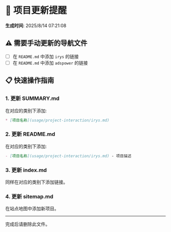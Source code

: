 # 🔔 项目更新提醒

**生成时间**: 2025/8/14 07:21:08

## ⚠️ 需要手动更新的导航文件

- [ ] 在 `README.md` 中添加 `irys` 的链接
- [ ] 在 `README.md` 中添加 `adspower` 的链接

## 📋 快速操作指南

### 1. 更新 SUMMARY.md
在对应的类别下添加:
```markdown
* [项目名称](usage/project-interaction/irys.md)
```

### 2. 更新 README.md
在对应的类别下添加:
```markdown
- [项目名称](usage/project-interaction/irys.md) - 项目描述
```

### 3. 更新 index.md
同样在对应的类别下添加链接。

### 4. 更新 sitemap.md
在站点地图中添加新项目。

---

完成后请删除此文件。
